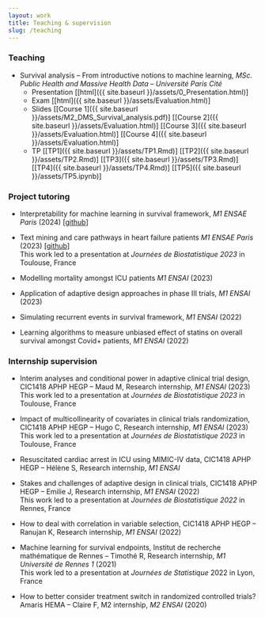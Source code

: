 ```yaml
---
layout: work
title: Teaching & supervision
slug: /teaching
---
```


### **Teaching**
* Survival analysis – From introductive notions to machine learning, *MSc. Public Health and Massive Health Data – Université Paris Cité*
    - Presentation [[html]({{ site.baseurl }}/assets/0_Presentation.html)]
    - Exam [[html]({{ site.baseurl }}/assets/Evaluation.html)]
    - Slides [[Course 1]({{ site.baseurl }}/assets/M2_DMS_Survival_analysis.pdf)] [[Course 2]({{ site.baseurl }}/assets/Evaluation.html)] [[Course 3]({{ site.baseurl }}/assets/Evaluation.html)] [[Course 4]({{ site.baseurl }}/assets/Evaluation.html)]
    - TP [[TP1]({{ site.baseurl }}/assets/TP1.Rmd)] [[TP2]({{ site.baseurl }}/assets/TP2.Rmd)] [[TP3]({{ site.baseurl }}/assets/TP3.Rmd)] [[TP4]({{ site.baseurl }}/assets/TP4.Rmd)] [[TP5]({{ site.baseurl }}/assets/TP5.ipynb)]

### **Project tutoring**
* Interpretability for machine learning in survival framework, *M1 ENSAE Paris* (2024) [[github](https://github.com/malquier/Interpretability_of_Survival_Analysis)]

* Text mining and care pathways in heart failure patients *M1 ENSAE Paris* (2023) [[github](https://github.com/Kirscher/TextMining_Parcours_de_soin)] <br> This work led to a presentation at *Journées de Biostatistique 2023* in Toulouse, France 

* Modelling mortality amongst ICU patients *M1 ENSAI* (2023)

* Application of adaptive design approaches in phase III trials, *M1 ENSAI* (2023)

* Simulating recurrent events in survival framework, *M1 ENSAI* (2022)

* Learning algorithms to measure unbiased effect of statins on overall survival amongst Covid+ patients, *M1 ENSAI* (2022)

### **Internship supervision**
* Interim analyses and conditional power in adaptive clinical trial design, CIC1418 APHP HEGP – Maud M, Research internship, *M1 ENSAI* (2023) <br> This work led to a presentation at *Journées de Biostatistique 2023* in Toulouse, France

* Impact of multicollinearity of covariates in clinical trials randomization, CIC1418 APHP HEGP – Hugo C, Research internship, *M1 ENSAI* (2023) <br> This work led to a presentation at *Journées de Biostatistique 2023* in Toulouse, France

* Resuscitated cardiac arrest in ICU using MIMIC-IV data, CIC1418 APHP HEGP – Hélène S, Research internship, *M1 ENSAI* 

* Stakes and challenges of adaptive design in clinical trials, CIC1418 APHP HEGP – Emilie J, Research internship, *M1 ENSAI* (2022) <br> This work led to a presentation at *Journées de Biostatistique 2022* in Rennes, France

* How to deal with correlation in variable selection, CIC1418 APHP HEGP – Ranujan K, Research internship, *M1 ENSAI* (2022)

* Machine learning for survival endpoints, Institut de recherche mathématique de Rennes – Timothé R, Research internship, *M1 Université de Rennes 1* (2021) <br> This work led to a presentation at *Journées de Statistique* 2022 in Lyon, France

* How to better consider treatment switch in randomized controlled trials? Amaris HEMA – Claire F, M2 internship, *M2 ENSAI* (2020)
